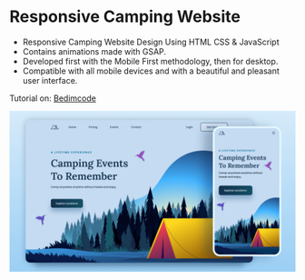 # Responsive Camping Website

- Responsive Camping Website Design Using HTML CSS & JavaScript
- Contains animations made with GSAP.
- Developed first with the Mobile First methodology, then for desktop.
- Compatible with all mobile devices and with a beautiful and pleasant user interface.

Tutorial on: [Bedimcode](https://www.youtube.com/@Bedimcode)

![preview img](/preview.png)